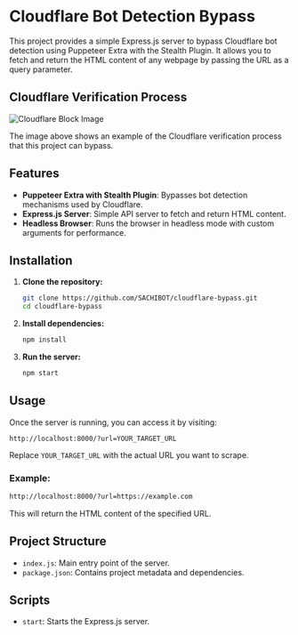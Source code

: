 # Cloudflare Bot Detection Bypass

This project provides a simple Express.js server to bypass Cloudflare bot detection using Puppeteer Extra with the Stealth Plugin. It allows you to fetch and return the HTML content of any webpage by passing the URL as a query parameter.

## Cloudflare Verification Process

![Cloudflare Block Image](https://telegra.ph/file/f90cdb855b640ef8ba3ed.jpg)

The image above shows an example of the Cloudflare verification process that this project can bypass.

## Features

- **Puppeteer Extra with Stealth Plugin**: Bypasses bot detection mechanisms used by Cloudflare.
- **Express.js Server**: Simple API server to fetch and return HTML content.
- **Headless Browser**: Runs the browser in headless mode with custom arguments for performance.

## Installation

1. **Clone the repository:**

   ```bash
   git clone https://github.com/SACHIBOT/cloudflare-bypass.git
   cd cloudflare-bypass
   ```

2. **Install dependencies:**

   ```bash
   npm install
   ```

3. **Run the server:**

   ```bash
   npm start
   ```

## Usage

Once the server is running, you can access it by visiting:

```
http://localhost:8000/?url=YOUR_TARGET_URL
```

Replace `YOUR_TARGET_URL` with the actual URL you want to scrape.

### Example:

```bash
http://localhost:8000/?url=https://example.com
```

This will return the HTML content of the specified URL.

## Project Structure

- `index.js`: Main entry point of the server.
- `package.json`: Contains project metadata and dependencies.

## Scripts

- `start`: Starts the Express.js server.

